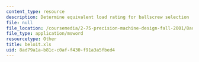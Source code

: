 ```yaml
---
content_type: resource
description: Determine equivalent load rating for ballscrew selection
file: null
file_location: /coursemedia/2-75-precision-machine-design-fall-2001/8ad79a1ab81cc0aff430f91a3a5fbed4_beloit.xls
file_type: application/msword
resourcetype: Other
title: beloit.xls
uid: 8ad79a1a-b81c-c0af-f430-f91a3a5fbed4
---
```

